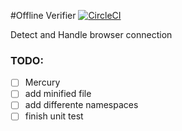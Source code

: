 #Offline Verifier 
[![CircleCI](https://circleci.com/gh/codex-media/offline-verifier/tree/master.svg?style=shield)](https://circleci.com/gh/codex-media/offline-verifier/tree/master)

Detect and Handle browser connection

### TODO:

- [ ] Mercury
- [ ] add minified file
- [ ] add differente namespaces
- [ ] finish unit test
